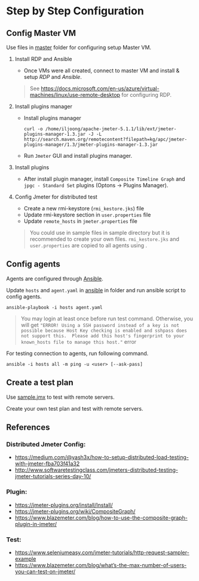 # Step by Step Configuration

## Config Master VM

Use files in [master](./master) folder for configuring setup Master VM.

1. Install RDP and Ansible

    - Once VMs were all created, connect to master VM and install & setup _RDP_ and _Ansible_.

    > See https://docs.microsoft.com/en-us/azure/virtual-machines/linux/use-remote-desktop for configuring RDP.

2. Install plugins manager

    - Install plugins manager
        ```
        curl -o /home/iljoong/apache-jmeter-5.1.1/lib/ext/jmeter-plugins-manager-1.3.jar -J -L http://search.maven.org/remotecontent?filepath=kg/apc/jmeter-plugins-manager/1.3/jmeter-plugins-manager-1.3.jar
        ```
    - Run `Jmeter` GUI and install plugins manager.

3. Install plugins
    - After install plugin manager, install `Composite Timeline Graph` and `jpgc - Standard Set` plugins (Optons -> Plugins Manager).


4. Config Jmeter for distributed test
    - Create a new rmi-keystore (`rmi_kestore.jks`) file
    - Update rmi-keystore section in `user.properties` file
    - Update `remote_hosts` in `jmeter.properties` file
    
    > You could use in sample files in sample directory but it is recommended to create your own files. `rmi_kestore.jks` and `user.properties` are copied to all agents using .

## Config agents

Agents are configured through [Ansible](https://www.ansible.com/). 

Update `hosts` and `agent.yaml` in [ansible](./master/ansible) in folder and run ansible script to config agents.

```
ansible-playbook -i hosts agent.yaml
```

> You may login at least once before run test command. Otherwise, you will get `"ERROR! Using a SSH password instead of a key is not possible because Host Key checking is enabled and sshpass does not support this.  Please add this host's fingerprint to your known_hosts file to manage this host."` error

For testing connection to agents, run following command.

```
ansible -i hosts all -m ping -u <user> [--ask-pass]
```

## Create a test plan

Use [sample.jmx](./master/sample.jmx) to test with remote servers.

Create your own test plan and test with remote servers.

## References

### Distributed Jmeter Config:

- https://medium.com/@yash3x/how-to-setup-distributed-load-testing-with-jmeter-fba703f41a32
- http://www.softwaretestingclass.com/jmeters-distributed-testing-jmeter-tutorials-series-day-10/

### Plugin:

- https://jmeter-plugins.org/install/Install/
- https://jmeter-plugins.org/wiki/CompositeGraph/
- https://www.blazemeter.com/blog/how-to-use-the-composite-graph-plugin-in-jmeter/

### Test:

- https://www.seleniumeasy.com/jmeter-tutorials/http-request-sampler-example
- https://www.blazemeter.com/blog/what’s-the-max-number-of-users-you-can-test-on-jmeter/